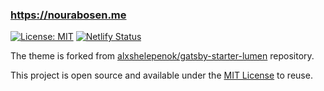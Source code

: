 ### https://nourabosen.me

[![License: MIT](https://img.shields.io/badge/License-MIT-blue.svg)](https://opensource.org/licenses/MIT) [![Netlify Status](https://api.netlify.com/api/v1/badges/feaf7fb6-5eb9-4077-9e2d-c7ec321c2c84/deploy-status)](https://app.netlify.com/sites/nourabosen/deploys)

The theme is forked from [alxshelepenok/gatsby-starter-lumen](https://github.com/alxshelepenok/gatsby-starter-lumen) repository.

This project is open source and available under the [MIT License](LICENSE) to reuse.
